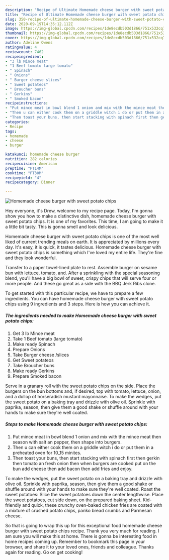```yaml
---
description: "Recipe of Ultimate Homemade cheese burger with sweet potato chips"
title: "Recipe of Ultimate Homemade cheese burger with sweet potato chips"
slug: 350-recipe-of-ultimate-homemade-cheese-burger-with-sweet-potato-chips
date: 2020-09-19T14:35:12.112Z
image: https://img-global.cpcdn.com/recipes/1de8ecdb503d1866/751x532cq70/homemade-cheese-burger-with-sweet-potato-chips-recipe-main-photo.jpg
thumbnail: https://img-global.cpcdn.com/recipes/1de8ecdb503d1866/751x532cq70/homemade-cheese-burger-with-sweet-potato-chips-recipe-main-photo.jpg
cover: https://img-global.cpcdn.com/recipes/1de8ecdb503d1866/751x532cq70/homemade-cheese-burger-with-sweet-potato-chips-recipe-main-photo.jpg
author: Adeline Owens
ratingvalue: 4
reviewcount: 7462
recipeingredient:
- "3 lb Mince meat"
- "1 Beef tomato large tomato"
- " Spinach"
- " Onions"
- " Burger cheese slices"
- " Sweet potateos"
- " Broucher buns"
- " Gerkins"
- " Smoked bacon"
recipeinstructions:
- "Put mince meat in bowl blend 1 onion and mix with the mince meat then season with salt an pepper, then shape into burgers."
- "Then u can either cook them on a griddle witch i do or put them in a preheated oven for 10_15 minites."
- "Then toast your buns, then start stacking with spinach first then gerkin then tomato an fresh onion then when burgers are cooked put on the bun add cheese then add bacon then add fries and enjoy."
categories:
- Recipe
tags:
- homemade
- cheese
- burger

katakunci: homemade cheese burger 
nutrition: 282 calories
recipecuisine: American
preptime: "PT14M"
cooktime: "PT30M"
recipeyield: "4"
recipecategory: Dinner

---
```



![Homemade cheese burger with sweet potato chips](https://img-global.cpcdn.com/recipes/1de8ecdb503d1866/751x532cq70/homemade-cheese-burger-with-sweet-potato-chips-recipe-main-photo.jpg)

Hey everyone, it's Drew, welcome to my recipe page. Today, I'm gonna show you how to make a distinctive dish, homemade cheese burger with sweet potato chips. It is one of my favorites. This time, I am going to make it a little bit tasty. This is gonna smell and look delicious.

Homemade cheese burger with sweet potato chips is one of the most well liked of current trending meals on earth. It is appreciated by millions every day. It's easy, it is quick, it tastes delicious. Homemade cheese burger with sweet potato chips is something which I've loved my entire life. They're fine and they look wonderful.

Transfer to a paper towel-lined plate to rest. Assemble burger on sesame bun with lettuce, tomato, and. After a sprinkling with the special seasoning blend, you&#39;ll have a big bowl of sweet, crispy chips that will serve four or more people. And these go great as a side with the BBQ Jerk Ribs clone.


To get started with this particular recipe, we have to prepare a few ingredients. You can have homemade cheese burger with sweet potato chips using 9 ingredients and 3 steps. Here is how you can achieve it.

<!--inarticleads1-->

##### The ingredients needed to make Homemade cheese burger with sweet potato chips:

1. Get 3 lb Mince meat
1. Take 1 Beef tomato (large tomato)
1. Make ready  Spinach
1. Prepare  Onions
1. Take  Burger cheese /slices
1. Get  Sweet potateos
1. Take  Broucher buns
1. Make ready  Gerkins
1. Prepare  Smoked bacon


Serve in a granary roll with the sweet potato chips on the side. Place the burgers on the bun bottoms and, if desired, top with tomato, lettuce, onion, and a dollop of horseradish mustard mayonnaise. To make the wedges, put the sweet potato on a baking tray and drizzle with olive oil. Sprinkle with paprika, season, then give them a good shake or shuffle around with your hands to make sure they&#39;re well coated. 

<!--inarticleads2-->

##### Steps to make Homemade cheese burger with sweet potato chips:

1. Put mince meat in bowl blend 1 onion and mix with the mince meat then season with salt an pepper, then shape into burgers.
1. Then u can either cook them on a griddle witch i do or put them in a preheated oven for 10_15 minites.
1. Then toast your buns, then start stacking with spinach first then gerkin then tomato an fresh onion then when burgers are cooked put on the bun add cheese then add bacon then add fries and enjoy.


To make the wedges, put the sweet potato on a baking tray and drizzle with olive oil. Sprinkle with paprika, season, then give them a good shake or shuffle around with your hands to make sure they&#39;re well coated. Roast the sweet potatoes: Slice the sweet potatoes down the center lengthwise. Place the sweet potatoes, cut side down, on the prepared baking sheet. Kid-friendly and quick, these crunchy oven-baked chicken fries are coated with a mixture of crushed potato chips, panko bread crumbs and Parmesan cheese. 

So that is going to wrap this up for this exceptional food homemade cheese burger with sweet potato chips recipe. Thank you very much for reading. I am sure you will make this at home. There is gonna be interesting food in home recipes coming up. Remember to bookmark this page in your browser, and share it to your loved ones, friends and colleague. Thanks again for reading. Go on get cooking!
